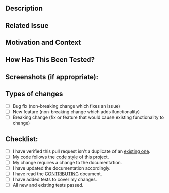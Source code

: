 <!--- Provide a general summary of your changes in the Title above -->

## Description
<!--- Describe your changes in detail -->

## Related Issue
<!--- This project only accepts pull requests related to open issues -->
<!--- If suggesting a new feature or change, please discuss it in an issue first -->
<!--- If fixing a bug, there should be an issue describing it with steps to reproduce -->
<!--- Please link to the issue here: -->

## Motivation and Context
<!--- Why is this change required? What problem does it solve? -->

## How Has This Been Tested?
<!--- Please describe in detail how you tested your changes. -->
<!--- Include details of your testing environment, and the tests you ran to -->
<!--- see how your change affects other areas of the code, etc. -->

## Screenshots (if appropriate):

## Types of changes
<!--- What types of changes does your code introduce? Put an `x` in all the boxes that apply: -->
- [ ] Bug fix (non-breaking change which fixes an issue)
- [ ] New feature (non-breaking change which adds functionality)
- [ ] Breaking change (fix or feature that would cause existing functionality to change)

## Checklist:
<!--- Go over all the following points, and put an `x` in all the boxes that apply. -->
<!--- If you're unsure about any of these, don't hesitate to ask. We're here to help! -->
- [ ] I have verified this pull request isn't a duplicate of an [existing one][1].
- [ ] My code follows the [code style][2] of this project.
- [ ] My change requires a change to the documentation.
- [ ] I have updated the documentation accordingly.
- [ ] I have read the [CONTRIBUTING][3] document.
- [ ] I have added tests to cover my changes.
- [ ] All new and existing tests passed.

[1]: https://github.com/{user}/{repo}/pulls
[2]: https://github.com/{user}/{repo}/blob/master/.github/CONTRIBUTING.md#code-style
[3]: https://github.com/{user}/{repo}/blob/master/.github/CONTRIBUTING.md